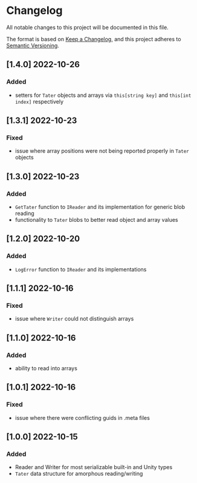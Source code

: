 # Changelog
All notable changes to this project will be documented in this file.

The format is based on [Keep a Changelog](https://keepachangelog.com/en/1.0.0/),
and this project adheres to [Semantic Versioning](https://semver.org/spec/v2.0.0.html).

## [1.4.0] 2022-10-26
### Added
- setters for `Tater` objects and arrays via `this[string key]` and `this[int index]` respectively

## [1.3.1] 2022-10-23
### Fixed
- issue where array positions were not being reported properly in `Tater` objects

## [1.3.0] 2022-10-23
### Added
- `GetTater` function to `IReader` and its implementation for generic blob reading
- functionality to `Tater` blobs to better read object and array values

## [1.2.0] 2022-10-20
### Added
- `LogError` function to `IReader` and its implementations

## [1.1.1] 2022-10-16
### Fixed
- issue where `Writer` could not distinguish arrays

## [1.1.0] 2022-10-16
### Added
- ability to read into arrays

## [1.0.1] 2022-10-16
### Fixed
- issue where there were conflicting guids in .meta files

## [1.0.0] 2022-10-15
### Added
- Reader and Writer for most serializable built-in and Unity types
- `Tater` data structure for amorphous reading/writing